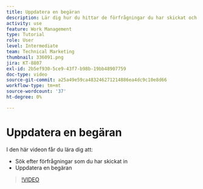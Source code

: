 ```yaml
---
title: Uppdatera en begäran
description: Lär dig hur du hittar de förfrågningar du har skickat och gör en uppdatering av förfrågningarna i [!DNL  Workfront].
activity: use
feature: Work Management
type: Tutorial
role: User
level: Intermediate
team: Technical Marketing
thumbnail: 336091.png
jira: KT-8807
exl-id: 2b5ef930-5ce9-43f7-b98b-19bb48907759
doc-type: video
source-git-commit: a25a49e59ca483246271214886ea4dc9c10e8d66
workflow-type: tm+mt
source-wordcount: '37'
ht-degree: 0%

---
```


# Uppdatera en begäran

I den här videon får du lära dig att:

* Sök efter förfrågningar som du har skickat in
* Uppdatera en begäran

>[!VIDEO](https://video.tv.adobe.com/v/336091/?quality=12&learn=on)
